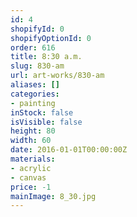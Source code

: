 ```yaml
---
id: 4
shopifyId: 0
shopifyOptionId: 0
order: 616
title: 8:30 a.m.
slug: 830-am
url: art-works/830-am
aliases: []
categories:
- painting
inStock: false
isVisible: false
height: 80
width: 60
date: 2016-01-01T00:00:00Z
materials:
- acrylic
- canvas
price: -1
mainImage: 8_30.jpg
---
```

